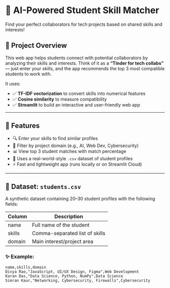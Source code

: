 # 🤝 AI-Powered Student Skill Matcher

Find your perfect collaborators for tech projects based on shared skills and interests!

## 📌 Project Overview

This web app helps students connect with potential collaborators by analyzing their skills and interests. Think of it as a **“Tinder for tech collabs”** — just enter your skills, and the app recommends the top 3 most compatible students to work with.

It uses:
- ✅ **TF-IDF vectorization** to convert skills into numerical features
- ✅ **Cosine similarity** to measure compatibility
- ✅ **Streamlit** to build an interactive and user-friendly web app

---

## 🚀 Features

- 🔍 Enter your skills to find similar profiles
- 🎯 Filter by project domain (e.g., AI, Web Dev, Cybersecurity)
- 📊 View top 3 student matches with match percentage
- 📁 Uses a real-world-style `.csv` dataset of student profiles
- ⚡ Fast and lightweight app (runs locally or on Streamlit Cloud)

---

## 📂 Dataset: `students.csv`

A synthetic dataset containing 20–30 student profiles with the following fields:

| Column   | Description                        |
|----------|------------------------------------|
| name     | Full name of the student           |
| skills   | Comma-separated list of skills     |
| domain   | Main interest/project area         |

### ✨ Example:

```csv
name,skills,domain
Divya Rao,"JavaScript, UI/UX Design, Figma",Web Development
Karan Das,"Data Science, Python, NumPy",Data Science
Simran Kaur,"Networking, Cybersecurity, Firewalls",Cybersecurity